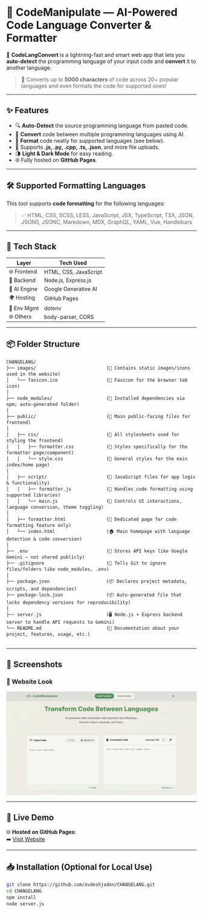 # 🔄 CodeManipulate — AI-Powered Code Language Converter & Formatter

🚀 **CodeLangConvert** is a lightning-fast and smart web app that lets you **auto-detect** the programming language of your input code and **convert** it to another language. 

> 🧠 Converts up to **5000 characters** of code across 20+ popular languages and even formats the code for supported ones!

---

## ✨ Features

- 🔍 **Auto-Detect** the source programming language from pasted code.
- 🔁 **Convert** code between multiple programming languages using AI.
- 🧹 **Format** code neatly for supported languages (see below).
- 📂 Supports **.js, .py, .cpp, .ts, .json**, and more file uploads.
- 🌗 **Light & Dark Mode** for easy reading.
- 🌐 Fully hosted on **GitHub Pages**.

---

## 🛠️ Supported Formatting Languages

This tool supports **code formatting** for the following languages:

> ✅ HTML, CSS, SCSS, LESS, JavaScript, JSX, TypeScript, TSX, JSON, JSON5, JSONC, Markdown, MDX, GraphQL, YAML, Vue, Handlebars

---

## 🧠 Tech Stack

| Layer         | Tech Used                |
|---------------|--------------------------|
| 🌐 Frontend   | HTML, CSS, JavaScript    |
| 🧪 Backend    | Node.js, Express.js      |
| 🧠 AI Engine  | Google Generative AI     |
| 🌍 Hosting    | GitHub Pages             |
| 🔐 Env Mgmt   | dotenv                   |
| 🌐 Others     | body-parser, CORS        |

---

## 📦 Folder Structure

```
CHANGELANG/
├── images/                          (📁 Contains static images/icons used in the website)
│   └── favicon.ico                  (🌟 Favicon for the browser tab icon)
│
├── node_modules/                    (📁 Installed dependencies via npm; auto-generated folder)
│
├── public/                          (📁 Main public-facing files for frontend)
│
│   ├── css/                         (📁 All stylesheets used for styling the frontend)
│   │   ├── formatter.css            (🎨 Styles specifically for the formatter page/component)
│   │   └── style.css                (🎨 General styles for the main index/home page)
│
│   ├── script/                      (📁 JavaScript files for app logic & functionality)
│   │   ├── formatter.js             (🧠 Handles code formatting using supported libraries)
│   │   └── main.js                  (🧠 Controls UI interactions, language conversion, theme toggling)
│
│   ├── formatter.html               (📝 Dedicated page for code formatting feature only)
│   └── index.html                   (🏠 Main homepage with language detection & code conversion)
│
├── .env                             (🔐 Stores API keys like Google Gemini — not shared publicly)
├── .gitignore                       (🚫 Tells Git to ignore files/folders like node_modules, .env)
│
├── package.json                     (📦 Declares project metadata, scripts, and dependencies)
├── package-lock.json                (📦 Auto-generated file that locks dependency versions for reproducibility)
│
├── server.js                        (🖥️ Node.js + Express backend server to handle API requests to Gemini)
└── README.md                        (📘 Documentation about your project, features, usage, etc.)


```

---

## 📸 Screenshots

### 🔽 Website Look
![Language Selection](./images/Screenshot.png)

---

## 🔗 Live Demo

🌐 **Hosted on GitHub Pages**:  
➡️ [Visit Website](https://avdeshjadon.github.io/CHANGELANG)

---

## 📥 Installation (Optional for Local Use)

```bash
git clone https://github.com/avdeshjadon/CHANGELANG.git
cd CHANGELANG
npm install
node server.js
```


